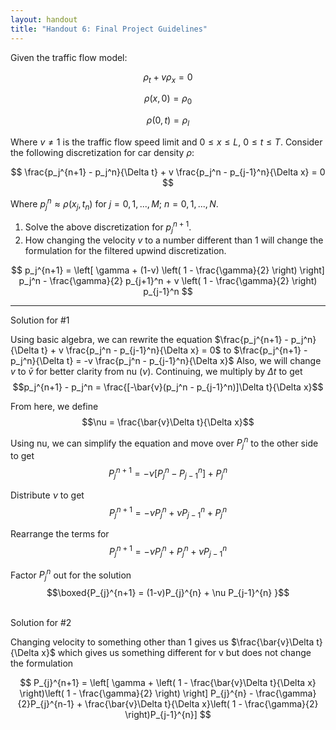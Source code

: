 ```yaml
---
layout: handout
title: "Handout 6: Final Project Guidelines"
---
```


Given the traffic flow model:

$$
\rho_t + v \rho_x = 0
$$

$$
\rho(x,0) = \rho_0
$$

$$
\rho(0,t) = \rho_l
$$

Where $v \neq 1$ is the traffic flow speed limit and $0 \leq x \leq L$, $0 \leq t \leq T$. Consider the following discretization for car density $\rho$:

$$
\frac{p_j^{n+1} - p_j^n}{\Delta t} + v \frac{p_j^n - p_{j-1}^n}{\Delta x} = 0
$$

Where $p_j^n \approx \rho(x_j, t_n)$ for $j = 0,1, ..., M$; $n = 0,1, ..., N$.

1. Solve the above discretization for $p_j^{n+1}$.
2. How changing the velocity $v$ to a number different than 1 will change the formulation for the filtered upwind discretization.

$$
p_j^{n+1} = \left[ \gamma + (1-v) \left( 1 - \frac{\gamma}{2} \right) \right] p_j^n - \frac{\gamma}{2} p_{j+1}^n + v \left( 1 - \frac{\gamma}{2} \right) p_{j-1}^n
$$
___
Solution for #1

Using basic algebra, we can rewrite the equation $\frac{p_j^{n+1} - p_j^n}{\Delta t} + v \frac{p_j^n - p_{j-1}^n}{\Delta x} = 0$ to 
$\frac{p_j^{n+1} - p_j^n}{\Delta t} = -v \frac{p_j^n - p_{j-1}^n}{\Delta x}$ 
Also, we will change $v$ to $\bar{v}$ for better clarity from nu ($\nu$). Continuing, we multiply by $\Delta t$ to get $$p_j^{n+1} - p_j^n = \frac{[-\bar{v}(p_j^n - p_{j-1}^n)]\Delta t}{\Delta x}$$

From here, we define $$\nu = \frac{\bar{v}\Delta t}{\Delta x}$$

Using nu, we can simplify the equation and move over $P_{j}^n$ to the other side to get 
$$P_{j}^{n+1} = -\nu[P_{j}^{n}-P_{j-1}^{n}] + P_{j}^{n}$$

Distribute $\nu$ to get 
$$P_{j}^{n+1} = -\nu P_{j}^{n} + \nu P_{j-1}^{n} + P_{j}^{n}$$

Rearrange the terms for 
$$P_{j}^{n+1} = -\nu P_{j}^{n}+ P_{j}^{n} + \nu P_{j-1}^{n}$$

Factor $P_{j}^{n}$ out for the solution 
$$\boxed{P_{j}^{n+1} = (1-v)P_{j}^{n} + \nu P_{j-1}^{n} }$$

<br>
Solution for #2

Changing velocity to something other than 1 gives us $\frac{\bar{v}\Delta t}{\Delta x}$ which gives us something different for v but does not change the formulation

$$
P_{j}^{n+1} = \left[ \gamma + \left( 1 - \frac{\bar{v}\Delta t}{\Delta x} \right)\left( 1 - \frac{\gamma}{2} \right) \right] P_{j}^{n} - \frac{\gamma}{2}P_{j}^{n-1} + \frac{\bar{v}\Delta t}{\Delta x}\left( 1 - \frac{\gamma}{2} \right)P_{j-1}^{n}]
$$
